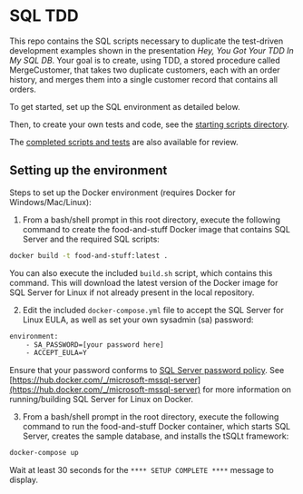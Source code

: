 # SQL TDD

This repo contains the SQL scripts necessary to duplicate the test-driven development examples shown in the presentation *Hey, You Got Your TDD In My SQL DB*. Your goal is to create, using TDD, a stored procedure called MergeCustomer, that takes two duplicate customers, each with an order history, and merges them into a single customer record that contains all orders.

To get started, set up the SQL environment as detailed below.

Then, to create your own tests and code, see the [starting scripts directory](./starting-scripts/).

The [completed scripts and tests](./completed-scripts/) are also available for review.

## Setting up the environment
Steps to set up the Docker environment (requires Docker for Windows/Mac/Linux):

1. From a bash/shell prompt in this root directory, execute the following command to create the food-and-stuff Docker image that contains SQL Server and the required SQL scripts:

  ```sh
  docker build -t food-and-stuff:latest . 
  ```
  You can also execute the included `build.sh` script, which contains this command. This will download the latest version of the Docker image for SQL Server for Linux if not already present in the local repository.

2. Edit the included `docker-compose.yml` file to accept the SQL Server for Linux EULA, as well as set your own sysadmin (sa) password:

  ```sh
  environment: 
      - SA_PASSWORD=[your password here]
      - ACCEPT_EULA=Y
  ```  

  Ensure that your password conforms to [SQL Server password policy](https://docs.microsoft.com/en-us/sql/relational-databases/security/password-policy). See [https://hub.docker.com/_/microsoft-mssql-server](https://hub.docker.com/_/microsoft-mssql-server) for more information on running/building SQL Server for Linux on Docker.
 
3. From a bash/shell prompt in the root directory, execute the following command to run the food-and-stuff Docker container, which starts SQL Server, creates the sample database, and installs the tSQLt framework:

  ```sh
  docker-compose up
  ```
  
  Wait at least 30 seconds for the `**** SETUP COMPLETE ****` message to display.

